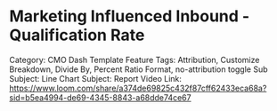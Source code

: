 # Marketing Influenced Inbound - Qualification Rate

Category: CMO Dash Template
Feature Tags: Attribution, Customize Breakdown, Divide By, Percent Ratio Format, no-attribution toggle
Sub Subject: Line Chart
Subject: Report
Video Link: https://www.loom.com/share/a374de69825c432f87cff62433eca68a?sid=b5ea4994-de69-4345-8843-a68dde74ce67